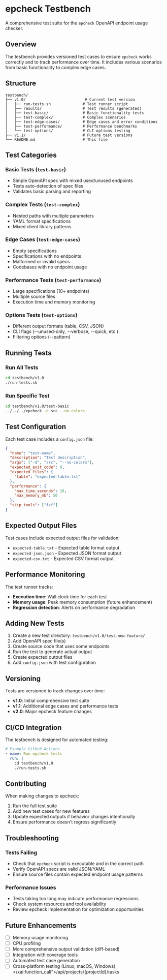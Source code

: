 # epcheck Testbench

A comprehensive test suite for the `epcheck` OpenAPI endpoint usage checker.

## Overview

The testbench provides versioned test cases to ensure `epcheck` works correctly and to track performance over time. It includes various scenarios from basic functionality to complex edge cases.

## Structure

```
testbench/
├── v1.0/                          # Current test version
│   ├── run-tests.sh              # Test runner script
│   ├── results/                  # Test results (generated)
│   ├── test-basic/               # Basic functionality tests
│   ├── test-complex/             # Complex scenarios
│   ├── test-edge-cases/          # Edge cases and error conditions
│   ├── test-performance/         # Performance benchmarks
│   └── test-options/             # CLI options testing
├── v1.1/                         # Future test versions
└── README.md                     # This file
```

## Test Categories

### Basic Tests (`test-basic`)
- Simple OpenAPI spec with mixed used/unused endpoints
- Tests auto-detection of spec files
- Validates basic parsing and reporting

### Complex Tests (`test-complex`)
- Nested paths with multiple parameters
- YAML format specifications
- Mixed client library patterns

### Edge Cases (`test-edge-cases`)
- Empty specifications
- Specifications with no endpoints
- Malformed or invalid specs
- Codebases with no endpoint usage

### Performance Tests (`test-performance`)
- Large specifications (10+ endpoints)
- Multiple source files
- Execution time and memory monitoring

### Options Tests (`test-options`)
- Different output formats (table, CSV, JSON)
- CLI flags (--unused-only, --verbose, --quick, etc.)
- Filtering options (--pattern)

## Running Tests

### Run All Tests
```bash
cd testbench/v1.0
./run-tests.sh
```

### Run Specific Test
```bash
cd testbench/v1.0/test-basic
../../../epcheck -d src --no-colors
```

## Test Configuration

Each test case includes a `config.json` file:

```json
{
  "name": "test-name",
  "description": "Test description",
  "args": ["-d", "src", "--no-colors"],
  "expected_exit_code": 0,
  "expected_files": {
    "table": "expected-table.txt"
  },
  "performance": {
    "max_time_seconds": 10,
    "max_memory_mb": 50
  },
  "skip_tools": ["fzf"]
}
```

## Expected Output Files

Test cases include expected output files for validation:
- `expected-table.txt` - Expected table format output
- `expected-json.json` - Expected JSON format output
- `expected-csv.txt` - Expected CSV format output

## Performance Monitoring

The test runner tracks:
- **Execution time**: Wall clock time for each test
- **Memory usage**: Peak memory consumption (future enhancement)
- **Regression detection**: Alerts on performance degradation

## Adding New Tests

1. Create a new test directory: `testbench/v1.0/test-new-feature/`
2. Add OpenAPI spec file(s)
3. Create source code that uses some endpoints
4. Run the test to generate actual output
5. Create expected output files
6. Add `config.json` with test configuration

## Versioning

Tests are versioned to track changes over time:
- **v1.0**: Initial comprehensive test suite
- **v1.1**: Additional edge cases and performance tests
- **v2.0**: Major epcheck feature changes

## CI/CD Integration

The testbench is designed for automated testing:

```yaml
# Example GitHub Actions
- name: Run epcheck tests
  run: |
    cd testbench/v1.0
    ./run-tests.sh
```

## Contributing

When making changes to epcheck:
1. Run the full test suite
2. Add new test cases for new features
3. Update expected outputs if behavior changes intentionally
4. Ensure performance doesn't regress significantly

## Troubleshooting

### Tests Failing
- Check that `epcheck` script is executable and in the correct path
- Verify OpenAPI specs are valid JSON/YAML
- Ensure source files contain expected endpoint usage patterns

### Performance Issues
- Tests taking too long may indicate performance regressions
- Check system resources and tool availability
- Review epcheck implementation for optimization opportunities

## Future Enhancements

- [ ] Memory usage monitoring
- [ ] CPU profiling
- [ ] More comprehensive output validation (diff-based)
- [ ] Integration with coverage tools
- [ ] Automated test case generation
- [ ] Cross-platform testing (Linux, macOS, Windows)</content>
</xai:function_call">/api/projects/{projectId}/tasks